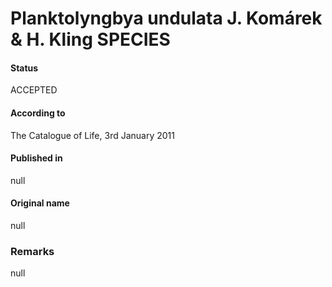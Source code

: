 # Planktolyngbya undulata J. Komárek & H. Kling SPECIES

#### Status
ACCEPTED

#### According to
The Catalogue of Life, 3rd January 2011

#### Published in
null

#### Original name
null

### Remarks
null